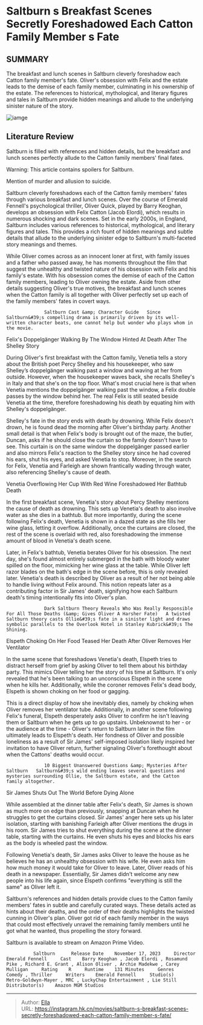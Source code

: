 # Saltburn s Breakfast Scenes Secretly Foreshadowed Each Catton Family Member s Fate


## SUMMARY 



  The breakfast and lunch scenes in Saltburn cleverly foreshadow each Catton family member&#39;s fate.   Oliver&#39;s obsession with Felix and the estate leads to the demise of each family member, culminating in his ownership of the estate.   The references to historical, mythological, and literary figures and tales in Saltburn provide hidden meanings and allude to the underlying sinister nature of the story.  

![iamge](https://static1.srcdn.com/wordpress/wp-content/uploads/2024/01/6_saltburn_2.jpg)

## Literature Review

Saltburn is filled with references and hidden details, but the breakfast and lunch scenes perfectly allude to the Catton family members&#39; final fates.




Warning: This article contains spoilers for Saltburn.






Mention of murder and allusion to suicide.




Saltburn cleverly foreshadows each of the Catton family members&#39; fates through various breakfast and lunch scenes. Over the course of Emerald Fennell&#39;s psychological thriller, Oliver Quick, played by Barry Keoghan, develops an obsession with Felix Catton (Jacob Elordi), which results in numerous shocking and dark scenes. Set in the early 2000s, in England, Saltburn includes various references to historical, mythological, and literary figures and tales. This provides a rich fount of hidden meanings and subtle details that allude to the underlying sinister edge to Saltburn&#39;s multi-faceted story meanings and themes.

While Oliver comes across as an innocent loner at first, with family issues and a father who passed away, he has moments throughout the film that suggest the unhealthy and twisted nature of his obsession with Felix and his family&#39;s estate. With his obsession comes the demise of each of the Catton family members, leading to Oliver owning the estate. Aside from other details suggesting Oliver&#39;s true motives, the breakfast and lunch scenes when the Catton family is all together with Oliver perfectly set up each of the family members&#39; fates in covert ways.




                  Saltburn Cast &amp; Character Guide   Since Saltburn&#39;s compelling drama is primarily driven by its well-written character beats, one cannot help but wonder who plays whom in the movie.   


 Felix&#39;s Doppelgänger Walking By The Window Hinted At Death After The Shelley Story 
         

During Oliver&#39;s first breakfast with the Catton family, Venetia tells a story about the British poet Percy Shelley and his housekeeper, who saw Shelley’s doppelgänger walking past a window and waving at her from outside. However, when the housekeeper waves back, she recalls Shelley&#39;s in Italy and that she&#39;s on the top floor. What&#39;s most crucial here is that when Venetia mentions the doppelgänger walking past the window, a Felix double passes by the window behind her. The real Felix is still seated beside Venetia at the time, therefore foreshadowing his death by equating him with Shelley&#39;s doppelgänger.




Shelley&#39;s fate in the story ends with death by drowning. While Felix doesn&#39;t drown, he is found dead the morning after Oliver&#39;s birthday party. Another small detail is that when Felix&#39;s body is brought out of the maze, the butler, Duncan, asks if he should close the curtain so the family doesn&#39;t have to see. This curtain is on the same window the doppelgänger passed earlier and also mirrors Felix&#39;s reaction to the Shelley story since he had covered his ears, shut his eyes, and asked Venetia to stop. Moreover, in the search for Felix, Venetia and Farleigh are shown frantically wading through water, also referencing Shelley&#39;s cause of death.



 Venetia Overflowing Her Cup With Red Wine Foreshadowed Her Bathtub Death 
          

In the first breakfast scene, Venetia&#39;s story about Percy Shelley mentions the cause of death as drowning. This sets up Venetia&#39;s death to also involve water as she dies in a bathtub. But more importantly, during the scene following Felix&#39;s death, Venetia is shown in a dazed state as she fills her wine glass, letting it overflow. Additionally, once the curtains are closed, the rest of the scene is overlaid with red, also foreshadowing the immense amount of blood in Venetia&#39;s death scene.




Later, in Felix&#39;s bathtub, Venetia berates Oliver for his obsession. The next day, she&#39;s found almost entirely submerged in the bath with bloody water spilled on the floor, mimicking her wine glass at the table. While Oliver left razor blades on the bath&#39;s edge in the scene before, this is only revealed later. Venetia&#39;s death is described by Oliver as a result of her not being able to handle living without Felix around. This notion repeats later as a contributing factor in Sir James&#39; death, signifying how each Saltburn death&#39;s timing intentionally fits into Oliver&#39;s plan.

                  Dark Saltburn Theory Reveals Who Was Really Responsible For All Those Deaths (&amp; Gives Oliver A Harsher Fate)   A twisted Saltburn theory casts Ollie&#39;s fate in a sinister light and draws symbolic parallels to the Overlook Hotel in Stanley Kubrick&#39;s The Shining.   



 Elspeth Choking On Her Food Teased Her Death After Oliver Removes Her Ventilator 
          




In the same scene that foreshadows Venetia&#39;s death, Elspeth tries to distract herself from grief by asking Oliver to tell them about his birthday party. This mimics Oliver telling her the story of his time at Saltburn. It&#39;s only revealed that he&#39;s been talking to an unconscious Elspeth in the scene when he kills her. Additionally, while the coroner removes Felix&#39;s dead body, Elspeth is shown choking on her food or gagging.

This is a direct display of how she inevitably dies, namely by choking when Oliver removes her ventilator tube. Additionally, in another scene following Felix&#39;s funeral, Elspeth desperately asks Oliver to confirm he isn&#39;t leaving them or Saltburn when he gets up to go upstairs. Unbeknownst to her - or the audience at the time - Oliver&#39;s return to Saltburn later in the film ultimately leads to Elspeth&#39;s death. Her fondness of Oliver and possible loneliness as a result of Sir James&#39; self-imposed isolation likely inspired her invitation to have Oliver return, further signaling Oliver&#39;s forethought about when the Cattons&#39; deaths would occur.




                  10 Biggest Unanswered Questions &amp; Mysteries After Saltburn   Saltburn&#39;s wild ending leaves several questions and mysteries surrounding Ollie, the Saltburn estate, and the Catton family altogether.   



 Sir James Shuts Out The World Before Dying Alone 
          

While assembled at the dinner table after Felix&#39;s death, Sir James is shown as much more on edge than previously, snapping at Duncan when he struggles to get the curtains closed. Sir James&#39; anger here sets up his later isolation, starting with banishing Farleigh after Oliver mentions the drugs in his room. Sir James tries to shut everything during the scene at the dinner table, starting with the curtains. He even shuts his eyes and blocks his ears as the body is wheeled past the window.

Following Venetia&#39;s death, Sir James asks Oliver to leave the house as he believes he has an unhealthy obsession with his wife. He even asks him how much money it would take for Oliver to leave. Later, Oliver reads of his death in a newspaper. Essentially, Sir James didn&#39;t welcome any new people into his life again, since Elspeth confirms &#34;everything is still the same&#34; as Oliver left it.




Saltburn&#39;s references and hidden details provide clues to the Catton family members&#39; fates in subtle and carefully curated ways. These details acted as hints about their deaths, and the order of their deaths highlights the twisted cunning in Oliver&#39;s plan. Oliver got rid of each family member in the ways that could most effectively unravel the remaining family members until he got what he wanted, thus propelling the story forward.



Saltburn is available to stream on Amazon Prime Video.




              Saltburn      Release Date    November 17, 2023     Director    Emerald Fennell     Cast    Barry Keoghan , Jacob Elordi , Rosamund Pike , Richard E. Grant , Alison Oliver , Archie Madekwe , Carey Mulligan     Rating    R     Runtime    131 Minutes     Genres    Comedy , Thriller     Writers    Emerald Fennell     Studio(s)    Metro-Goldwyn-Mayer , MRC , LuckyChap Entertainment , Lie Still     Distributor(s)    Amazon MGM Studios      


---

> Author: [Ella](https://instagram.hk.cn/)  
> URL: https://instagram.hk.cn/movies/saltburn-s-breakfast-scenes-secretly-foreshadowed-each-catton-family-member-s-fate/  

